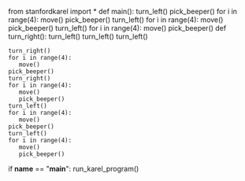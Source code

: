 from stanfordkarel import *
def main():
    turn_left()
    pick_beeper()
    for i in range(4):
      move()
      pick_beeper()
    turn_left()
    for i in range(4):
       move()
    pick_beeper()
    turn_left()
    for i in range(4):
       move()
       pick_beeper()
    def turn_right():
       turn_left()
       turn_left()
       turn_left()    
        
    turn_right()
    for i in range(4):
       move()
    pick_beeper()
    turn_right()
    for i in range(4):
       move()
       pick_beeper()
    turn_left()
    for i in range(4):
       move()
    pick_beeper()
    turn_left()
    for i in range(4):
       move()
       pick_beeper()

if __name__ == "__main__":
    run_karel_program()
